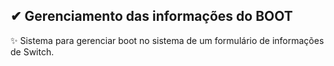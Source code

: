 ## ✔ Gerenciamento das informações do BOOT
✨ Sistema para gerenciar boot no sistema de um formulário de informações de Switch.
